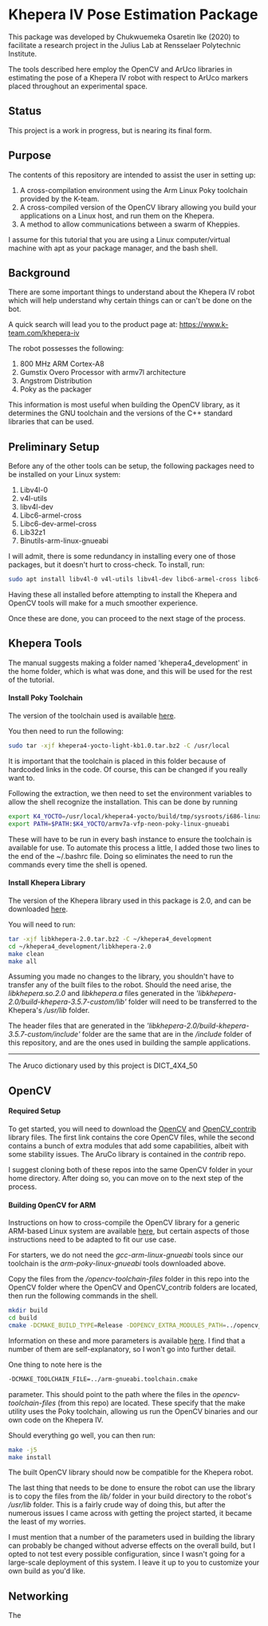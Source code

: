 # Khepera IV Pose Estimation Package

This package was developed by Chukwuemeka Osaretin Ike (2020) to facilitate a research project in the Julius Lab at Rensselaer Polytechnic Institute.

The tools described here employ the OpenCV and ArUco libraries in estimating the pose of a Khepera IV robot with respect to ArUco markers placed throughout an experimental space.

## Status
This project is a work in progress, but is nearing its final form.

## Purpose
The contents of this repository are intended to assist the user in setting up:
1. A cross-compilation environment using the Arm Linux Poky toolchain provided by the K-team.
2. A cross-compiled version of the OpenCV library allowing you build your applications on a Linux host, and run them on the Khepera.
3. A method to allow communications between a swarm of Kheppies.

I assume for this tutorial that you are using a Linux computer/virtual machine with apt as your package manager, and the bash shell.

## Background
There are some important things to understand about the Khepera IV robot which will help understand why certain things can or can't be done on the bot.

A quick search will lead you to the product page at:
 https://www.k-team.com/khepera-iv
 <div align="center"></div>

The robot possesses the following:
1. 800 MHz ARM Cortex-A8
2. Gumstix Overo Processor with armv7l architecture
3. Angstrom Distribution
4. Poky as the packager

This information is most useful when building the OpenCV library, as it determines the GNU toolchain and the versions of the C++ standard libraries that can be used.

## Preliminary Setup
Before any of the other tools can be setup, the following packages need to be installed on your Linux system:
1. Libv4l-0
2. v4l-utils
3. libv4l-dev
4. Libc6-armel-cross
5. Libc6-dev-armel-cross
6. Lib32z1
7. Binutils-arm-linux-gnueabi

I will admit, there is some redundancy in installing every one of those packages, but it doesn't hurt to cross-check. To install, run:
```bash
sudo apt install libv4l-0 v4l-utils libv4l-dev libc6-armel-cross libc6-dev-armel-cross lib32z1 binutils-arm-linux-gnueabi
```
Having these all installed before attempting to install the Khepera and OpenCV tools will make for a much smoother experience.

Once these are done, you can proceed to the next stage of the process.

## Khepera Tools
The manual suggests making a folder named 'khepera4_development' in the home folder, which is what was done, and this will be used for the rest of the tutorial.

#### Install Poky Toolchain
The version of the toolchain used is available [here](http://ftp.k-team.com/KheperaIV/software/Gumstix%20COM%20P/light%20tools/).

You then need to run the following:
```bash
sudo tar -xjf khepera4-yocto-light-kb1.0.tar.bz2 -C /usr/local
```
It is important that the toolchain is placed in this folder because of hardcoded links in the code. Of course, this can be changed if you really want to.

Following the extraction, we then need to set the environment variables to allow the shell recognize the installation. This can be done by running
```bash
export K4_YOCTO=/usr/local/khepera4-yocto/build/tmp/sysroots/i686-linux/usr/bin
export PATH=$PATH:$K4_YOCTO/armv7a-vfp-neon-poky-linux-gnueabi
```
These will have to be run in every bash instance to ensure the toolchain is available for use. To automate this process a little, I added those two lines to the end of the ~/.bashrc file. Doing so eliminates the need to run the commands every time the shell is opened.

#### Install Khepera Library
The version of the Khepera library used in this package is 2.0, and can be downloaded
[here](http://ftp.k-team.com/KheperaIV/software/Gumstix%20COM/library/).

You will need to run:
```bash
tar -xjf libkhepera-2.0.tar.bz2 -C ~/khepera4_development
cd ~/khepera4_development/libkhepera-2.0
make clean
make all
```
Assuming you made no changes to the library, you shouldn't have to transfer any of the built files to the robot. Should the need arise, the *libkhepera.so.2.0* and *libkhepera.a* files generated in the *'libkhepera-2.0/build-khepera-3.5.7-custom/lib'* folder will need to be transferred to the Khepera's */usr/lib* folder.

The header files that are generated in the *'libkhepera-2.0/build-khepera-3.5.7-custom/include'* folder are the same that are in the */include* folder of this repository, and are the ones used in building the sample applications.

***

The Aruco dictionary used by this project is DICT_4X4_50


## OpenCV
#### Required Setup
To get started, you will need to download the [OpenCV](https://github.com/opencv/opencv) and [OpenCV_contrib](https://github.com/opencv/opencv_contrib) library files. The first link contains the core OpenCV files, while the second contains a bunch of extra modules that add some capabilities, albeit with some stability issues. The AruCo library is contained in the *contrib* repo.

I suggest cloning both of these repos into the same OpenCV folder in your home directory. After doing so, you can move on to the next step of the process.

#### Building OpenCV for ARM
Instructions on how to cross-compile the OpenCV library for a generic ARM-based Linux system are available [here](
https://docs.opencv.org/2.4/doc/tutorials/introduction/crosscompilation/arm_crosscompile_with_cmake.html), but certain aspects of those instructions need to be adapted to fit our use case.

For starters, we do not need the *gcc-arm-linux-gnueabi* tools since our toolchain is the *arm-poky-linux-gnueabi* tools downloaded above.

Copy the files from the */opencv-toolchain-files* folder in this repo into the OpenCV folder where the OpenCV and OpenCV_contrib folders are located, then run the following commands in the shell.

```bash
mkdir build
cd build
cmake -DCMAKE_BUILD_TYPE=Release -DOPENCV_EXTRA_MODULES_PATH=../opencv_contrib/modules/aruco -DOPENCV_ENABLE_CXX11=OFF -DSOFTFP=ON -DBUILD_TESTS=OFF -DBUILD_EXAMPLES=OFF -DCMAKE_TOOLCHAIN_FILE=../arm-gnueabi.toolchain.cmake -DBUILD_OPENCV_PYTHON=OFF ../opencv
```
Information on these and more parameters is available [here](https://github.com/opencv/opencv/blob/master/CMakeLists.txt). I find that a number of them are self-explanatory, so I won't go into further detail.

One thing to note here is the
```bash
-DCMAKE_TOOLCHAIN_FILE=../arm-gnueabi.toolchain.cmake
```
parameter. This should point to the path where the files in the *opencv-toolchain-files* (from this repo) are located. These specify that the make utility uses the Poky toolchain, allowing us run the OpenCV binaries and our own code on the Khepera IV.

Should everything go well, you can then run:
```bash
make -j5
make install
```

The built OpenCV library should now be compatible for the Khepera robot.

The last thing that needs to be done to ensure the robot can use the library is to copy the files from the *lib/* folder in your build directory to the robot's */usr/lib* folder. This is a fairly crude way of doing this, but after the numerous issues I came across with getting the project started, it became the least of my worries.

I must mention that a number of the parameters used in building the library can probably be changed without adverse effects on the overall build, but I opted to not test every possible configuration, since I wasn't going for a large-scale deployment of this system. I leave it up to you to customize your own build as you'd like.


## Networking
The

